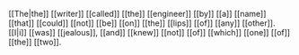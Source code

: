[[The|the]] [[writer]] [[called]] [[the]] [[engineer]] [[by]] [[a]] [[name]] [[that]] [[could]] [[not]] [[be]] [[on]] [[the]] [[lips]] [[of]] [[any]] [[other]]. [[I|i]] [[was]] [[jealous]], [[and]] [[knew]] [[not]] [[of]] [[which]] [[one]] [[of]] [[the]] [[two]].